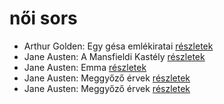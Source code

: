 # női sors

- Arthur Golden: Egy gésa emlékiratai [részletek](_details/%7Bopf.creator%7D.md#id_280)
- Jane Austen: A Mansfieldi Kastély [részletek](_details/%7Bopf.creator%7D.md#id_55)
- Jane Austen: Emma [részletek](_details/%7Bopf.creator%7D.md#id_57)
- Jane Austen: Meggyőző érvek [részletek](_details/%7Bopf.creator%7D.md#id_59)
- Jane Austen: Meggyőző érvek [részletek](_details/%7Bopf.creator%7D.md#id_996)